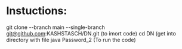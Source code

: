 # Instuctions:
git clone --branch main --single-branch git@github.com:KASHSTASCH/DN.git (to imort code)
cd DN  (get into directory with file
java Password_2 (To run the code)
